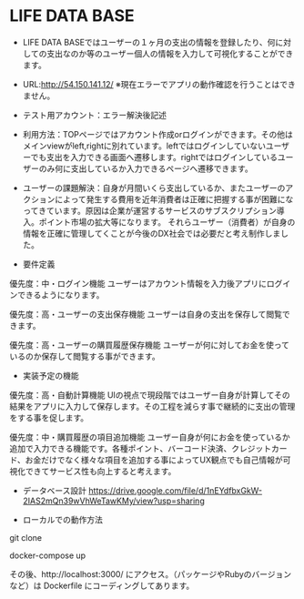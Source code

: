 # LIFE DATA BASE

- LIFE DATA BASEではユーザーの１ヶ月の支出の情報を登録したり、何に対しての支出なのか等のユーザー個人の情報を入力して可視化することができます。

- URL:http://54.150.141.12/ ※現在エラーでアプリの動作確認を行うことはできません。

- テスト用アカウント：エラー解決後記述

- 利用方法：TOPページではアカウント作成orログインができます。その他はメインviewがleft,rightに別れています。leftではログインしていないユーザーでも支出を入力できる画面へ遷移します。rightではログインしているユーザーのみ何に支出しているか入力できるページへ遷移できます。

- ユーザーの課題解決：自身が月間いくら支出しているか、またユーザーのアクションによって発生する費用を近年消費者は正確に把握する事が困難になってきています。原因は企業が運営するサービスのサブスクリプション導入。ポイント市場の拡大等になります。
それらユーザー（消費者）が自身の情報を正確に管理してくことが今後のDX社会では必要だと考え制作しました。

- 要件定義

優先度：中・ログイン機能 ユーザーはアカウント情報を入力後アプリにログインできるようになります。

優先度：高・ユーザーの支出保存機能 ユーザーは自身の支出を保存して閲覧できます。

優先度：高・ユーザーの購買履歴保存機能 ユーザーが何に対してお金を使っているのか保存して閲覧する事ができます。

- 実装予定の機能

優先度：高・自動計算機能 UIの視点で現段階ではユーザー自身が計算してその結果をアプリに入力して保存します。その工程を減らす事で継続的に支出の管理をする事を促します。

優先度：中・購買履歴の項目追加機能 ユーザー自身が何にお金を使っているか追加で入力できる機能です。各種ポイント、バーコード決済、クレジットカード、お金だけでなく様々な項目を追加する事によってUX観点でも自己情報が可視化できてサービス性も向上すると考えます。

- データベース設計
https://drive.google.com/file/d/1nEYdfbxGkW-2IAS2mQn39wVhWeTawKMy/view?usp=sharing

- ローカルでの動作方法

git clone

docker-compose up

その後、http://localhost:3000/ にアクセス。（パッケージやRubyのバージョンなど）は Dockerfile にコーディングしてあります。



